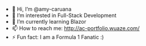 - 👋 Hi, I’m @amy-caruana
- 👀 I’m interested in Full-Stack Development
- 🌱 I’m currently learning Blazor
- 📫 How to reach me: http://ac-portfolio.wuaze.com/
- ⚡ Fun fact: I am a Formula 1 Fanatic :)

<!---
amy-caruana/amy-caruana is a ✨ special ✨ repository because its `README.md` (this file) appears on your GitHub profile.
You can click the Preview link to take a look at your changes.
--->
